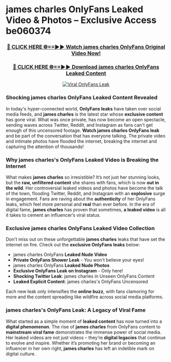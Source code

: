 # james charles OnlyFans Leaked Video & Photos – Exclusive Access be060374

<div align="center">

### [🔴 CLICK HERE 🌐==►► Watch james charles OnlyFans Original Video Now!](https://aff.leakpic.com/?utm_medium=9dac6e3e92780789e695eb65dc45befdb20081c8&utm_campaign=Link_for_leakpic_com_be060374)

### [🔴 CLICK HERE 🌐==►► Download james charles OnlyFans Leaked Content](https://aff.leakpic.com/?utm_medium=9dac6e3e92780789e695eb65dc45befdb20081c8&utm_campaign=Link_for_leakpic_com_be060374)

[![Viral OnlyFans Leak](https://i.ibb.co.com/xMMVF88/686577567.gif)](https://aff.leakpic.com/?utm_medium=9dac6e3e92780789e695eb65dc45befdb20081c8&utm_campaign=Link_for_leakpic_com_be060374)

</div>

### Shocking james charles OnlyFans Leaked Content Revealed
In today's hyper-connected world, **OnlyFans leaks** have taken over social media feeds, and **james charles** is the latest star whose **exclusive content** has gone viral. What was once private, has now become an open spectacle, sending waves across Twitter, Reddit, and Instagram as fans can't get enough of this uncensored footage. 
**Watch james charles OnlyFans leak** and be part of the conversation that has everyone talking. The private video and intimate photos have flooded the internet, breaking the internet and capturing the attention of thousands!

### Why james charles's OnlyFans Leaked Video is Breaking the Internet
What makes **james charles** so irresistible? It’s not just her stunning looks, but the **raw, unfiltered content** she shares with fans, which is now **out in the wild**. Her controversial leaked videos and photos have become the talk of the town, flooding Twitter, Reddit, and Instagram with an **explosive** surge in engagement. 
Fans are raving about the **authenticity** of her OnlyFans leaks, which feel more personal and **real** than ever before. In the era of digital fame, **james charles** has proven that sometimes, **a leaked video** is all it takes to cement an influencer’s viral status.

### Exclusive james charles OnlyFans Leaked Video Collection
Don't miss out on these unforgettable **james charles** leaks that have set the internet on fire. Check out the **exclusive OnlyFans leaks** below:

- james charles OnlyFans **Leaked Nude Video**
- **Private OnlyFans Shower Leak** - You won’t believe your eyes!
- james charles OnlyFans **Leaked Nude Photos**
- **Exclusive OnlyFans Leak on Instagram** - Only here!
- **Shocking Twitter Leak**: james charles in Unseen OnlyFans Content
- **Leaked Explicit Content**: james charles's OnlyFans Uncensored

Each new leak only intensifies the **online buzz**, with fans clamoring for more and the content spreading like wildfire across social media platforms.

### james charles's OnlyFans Leak: A Legacy of Viral Fame
What started as a simple moment of **leaked content** has now turned into a **digital phenomenon**. The rise of **james charles** from OnlyFans content to **mainstream viral fame** demonstrates the immense power of social media. 
Her leaked videos are not just videos – they’re **digital legacies** that continue to evolve and inspire. Whether it’s promoting her brand or becoming an influencer in her own right, **james charles** has left an indelible mark on digital culture.

